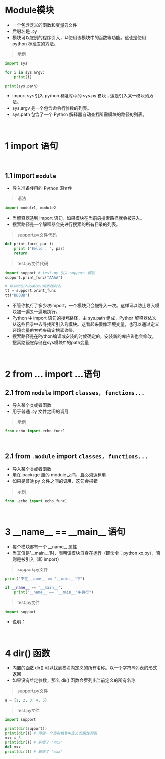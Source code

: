 &emsp;
# Module模块

- 一个包含定义的函数和变量的文件
- 后缀名是 .py
- 模块可以被别的程序引入，以使用该模块中的函数等功能。这也是使用 python 标准库的方法。

>示例
```python
import sys 

for i in sys.argv:
    print(i)

print(sys.path)
```
- import sys 引入 python 标准库中的 sys.py 模块；这是引入某一模块的方法。
- sys.argv 是一个包含命令行参数的列表。
- sys.path 包含了一个 Python 解释器自动查找所需模块的路径的列表。

&emsp;
# 1 import 语句

&emsp;
## 1.1 import `module`
- 导入准备使用的 Python 源文件
>语法
```python
import module1, module2
```
- 当解释器遇到 import 语句，如果模块在当前的搜索路径就会被导入。
- 搜索路径是一个解释器会先进行搜索的所有目录的列表。

>support.py文件代码
```python
def print_func( par ):
    print ("Hello : ", par)
    return
```

>test.py文件代码
```python
import support # test.py 引入 support 模块
support.print_func("AAAA")

# 可以给引入的模块中函数起别名
tt = support.print_func
tt("BBBBB")
```

- 不管你执行了多少次import，一个模块只会被导入一次。这样可以防止导入模块被一遍又一遍地执行。
- Python 中 import 语句的搜索路径，由 sys.path 组成，Python 解释器依次从这些目录中去寻找所引入的模块。这看起来很像环境变量，也可以通过定义环境变量的方式来确定搜索路径。
- 搜索路径是在Python编译或安装的时候确定的，安装新的库应该也会修改。搜索路径被存储在sys模块中的path变量


&emsp;
# 2 from ... import ...语句
## 2.1 from `module` import `classes, functions...`
- 导入某个类或者函数
- 用于普通 .py 文件之间的调用
>示例
```python
from echo import echo_func1
```

&emsp;
## 2.1 from `.module` import `classes, functions...`
- 导入某个类或者函数
- 用在 package 里的 module 之间，且必须这样用
- 如果是普通 py 文件之间的调用，这句会报错
>示例
```py
from .echo import echo_func1
```


&emsp;
# 3 \_\_name__ == \_\_main__ 语句
- 每个模块都有一个 \_\_name__ 属性
- 当其值是'\_\_main__'时，表明该模块自身在运行（即命令：python xx.py），否则是被引入（即 import）

>support.py文件
```python
print("不在__name__ == '__main__'中")

if __name__ == '__main__':
    print("__name__ == '__main__'中执行")
```
>test.py文件
```python
import support
```

- 说明： 
    

&emsp;
# 4 dir() 函数
- 内置的函数 dir() 可以找到模块内定义的所有名称。以一个字符串列表的形式返回
- 如果没有给定参数，那么 dir() 函数会罗列出当前定义的所有名称

>support.py文件
```python
a = [1, 2, 3, 4, 5]

```


>test.py文件
```python
import support

print(dir(support))
print(dir()) # 得到一个当前模块中定义的属性列表
xxx = 5
print(dir()) # 新增了 "xxx"
del xxx
print(dir()) # 删除了 "xxx"
```

